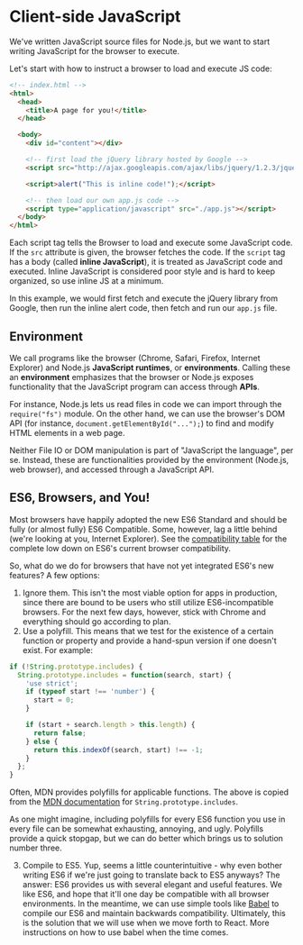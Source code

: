 # Client-side JavaScript

We've written JavaScript source files for Node.js, but we want to start
writing JavaScript for the browser to execute.

Let's start with how to instruct a browser to load and execute JS code:

```html
<!-- index.html -->
<html>
  <head>
    <title>A page for you!</title>
  </head>

  <body>
    <div id="content"></div>

    <!-- first load the jQuery library hosted by Google -->
    <script src="http://ajax.googleapis.com/ajax/libs/jquery/1.2.3/jquery.js"></script>

    <script>alert("This is inline code!");</script>

    <!-- then load our own app.js code -->
    <script type="application/javascript" src="./app.js"></script>
  </body>
</html>
```

Each script tag tells the Browser to load and execute some JavaScript
code. If the `src` attribute is given, the browser fetches the code.
If the `script` tag has a body (called **inline JavaScript**), it is
treated as JavaScript code and executed. Inline JavaScript is
considered poor style and is hard to keep organized, so use inline JS
at a minimum.

In this example, we would first fetch and execute the jQuery library
from Google, then run the inline alert code, then fetch and run our
`app.js` file.

## Environment

We call programs like the browser (Chrome, Safari, Firefox, Internet
Explorer) and Node.js **JavaScript runtimes**, or **environments**.
Calling these an **environment** emphasizes that the browser or Node.js
exposes functionality that the JavaScript program can access through
**APIs**.

For instance, Node.js lets us read files in code we can import through
the `require("fs")` module. On the other hand, we can use the browser's
DOM API (for instance, `document.getElementById("...");`) to find and
modify HTML elements in a web page.

Neither File IO or DOM manipulation is part of "JavaScript the
language", per se. Instead, these are functionalities provided by the
environment (Node.js, web browser), and accessed through a JavaScript
API.

## ES6, Browsers, and You!

Most browsers have happily adopted the new ES6 Standard and should be fully (or almost fully) ES6 Compatible. Some, however, lag a little behind (we're looking at you, Internet Explorer). See the [compatibility table][compatibility-table] for the complete low down on ES6's current browser compatibility.

So, what do we do for browsers that have not yet integrated ES6's new features? A few options:

1. Ignore them. This isn't the most viable option for apps in production, since there are bound to be users who still utilize ES6-incompatible browsers. For the next few days, however, stick with Chrome and everything should go according to plan.
2. Use a polyfill. This means that we test for the existence of a certain function or property and provide a hand-spun version if one doesn't exist. For example:

```JavaScript
if (!String.prototype.includes) {
  String.prototype.includes = function(search, start) {
    'use strict';
    if (typeof start !== 'number') {
      start = 0;
    }

    if (start + search.length > this.length) {
      return false;
    } else {
      return this.indexOf(search, start) !== -1;
    }
  };
}
```

Often, MDN provides polyfills for applicable functions. The above is copied from the [MDN documentation][mdn-includes] for `String.prototype.includes`.

As one might imagine, including polyfills for every ES6 function you use in every file can be somewhat exhausting, annoying, and ugly. Polyfills provide a quick stopgap, but we can do better which brings us to solution number three.

3. Compile to ES5. Yup, seems a little counterintuitive - why even bother writing ES6 if we're just going to translate back to ES5 anyways? The answer: ES6 provides us with several elegant and useful features. We like ES6, and hope that it'll one day be compatible with all browser environments. In the meantime, we can use simple tools like [Babel][babel] to compile our ES6 and maintain backwards compatibility. Ultimately, this is the solution that we will use when we move forth to React. More instructions on how to use babel when the time comes.

[compatibility-table]: https://kangax.github.io/compat-table/es6/
[mdn-includes]: https://developer.mozilla.org/en-US/docs/Web/JavaScript/Reference/Global_Objects/String/includes
[babel]: https://babeljs.io/
